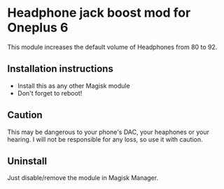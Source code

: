 #  Headphone jack boost mod for Oneplus 6

This module increases the default volume of Headphones from 80 to 92.

## Installation instructions
* Install this as any other Magisk module
* Don't forget to reboot!

## Caution
 This may be dangerous to your phone's DAC, your heaphones or your hearing. I will not be responsible for any loss, so use it with caution.

## Uninstall
 Just disable/remove the module in Magisk Manager.
